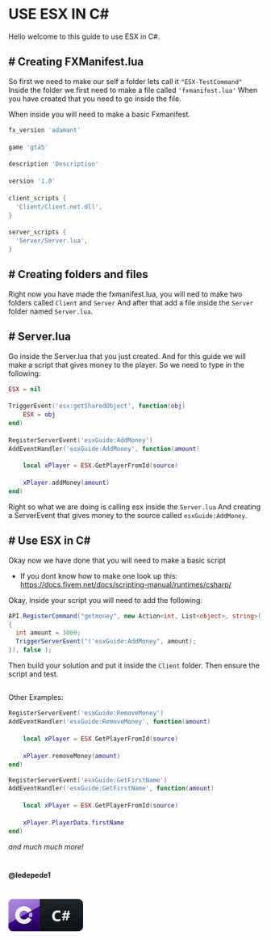 

# USE ESX IN C#
Hello welcome to this guide to use ESX in C#.

## # Creating FXManifest.lua 
So first we need to make our self a folder lets call it `"ESX-TestCommand"`
Inside the folder we first need to make a file called `'fxmanifest.lua'`
When you have created that you need to go inside the file.

When inside you will need to make a basic Fxmanifest.
```lua
fx_version 'adamant'

game 'gta5'

description 'Description'

version '1.0'

client_scripts {
  'Client/Client.net.dll',
}

server_scripts {
  'Server/Server.lua',
}
```
## # Creating folders and files
Right now you have made the fxmanifest.lua, you will ned to make two folders called `Client` and `Server`
And after that add a file inside the `Server` folder named `Server.lua`.

## # Server.lua 
Go inside the Server.lua that you just created.
And for this guide we will make a script that gives money to the player.
So we need to type in the following:
```lua
ESX = nil

TriggerEvent('esx:getSharedObject', function(obj)
    ESX = obj
end)

RegisterServerEvent('esxGuide:AddMoney')
AddEventHandler('esxGuide:AddMoney', function(amount)

    local xPlayer = ESX.GetPlayerFromId(source)

    xPlayer.addMoney(amount) 
end)

```
Right so what we are doing is calling esx inside the `Server.lua`
And creating a ServerEvent that gives money to the source called ```esxGuide:AddMoney```.

## # Use ESX in C#
Okay now we have done that you will need to make a basic script 
- If you dont know how to make one look up this: https://docs.fivem.net/docs/scripting-manual/runtimes/csharp/

Okay, inside your script you will need to add the following:
```c#
API.RegisterCommand("getmoney", new Action<int, List<object>, string>((source, args, rawCommand) =>
{
  int amount = 1000;
  TriggerServerEvent("('esxGuide:AddMoney", amount);
}), false );

```

Then build your solution and put it inside the `Client` folder. 
Then ensure the script and test.


##
Other Examples:
```lua
RegisterServerEvent('esxGuide:RemoveMoney')
AddEventHandler('esxGuide:RemoveMoney', function(amount)

    local xPlayer = ESX.GetPlayerFromId(source)

    xPlayer.removeMoney(amount)
end)
```

```lua
RegisterServerEvent('esxGuide:GetFirstName')
AddEventHandler('esxGuide:GetFirstName', function(amount)

    local xPlayer = ESX.GetPlayerFromId(source)

    xPlayer.PlayerData.firstName
end)
```
*and much much more!*
#
**@ledepede1**
#
 <a href="#">
    <img src="https://github.com/MikeCodesDotNET/ColoredBadges/blob/master/svg/dev/languages/csharp.svg" alt="example badge" style="vertical-align:top margin:6px 4px">
  </a>  
